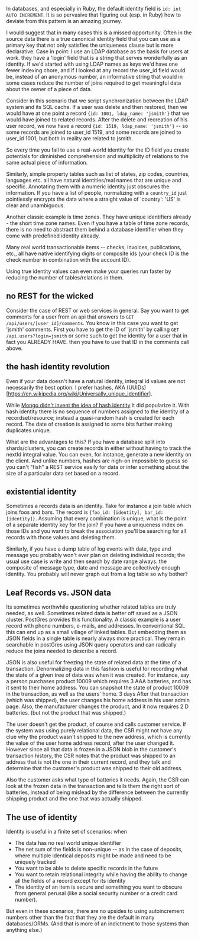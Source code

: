 In databases, and especially in Ruby, the default identity field is `id: int AUTO INCREMENT`. It is so pervasive that figuring out (esp. in Ruby) how to deviate from this pattern is an amazing journey. 

I would suggest that in many cases this is a missed opportunity. Often in the source data there is a true canonical identity field that you can use as a primary key that not only satisfies the uniqueness clause but is more declarative. Case in point: I use an LDAP database as the basis for users at work. they have a 'login' field that is a string that serves wonderfully as an identity. If we'd started with using LDAP names as keys we'd have one fewer indexing chore, and if I looked at any record the user_id field would be, instead of an anonymous number, an informative string that would in some cases reduce the number of joins required to get meaningful data about the owner of a piece of data. 

Consider in this scenario that we script synchronization between the LDAP system and its SQL cache. If a user was delete and then restored, then we would have at one point a record `{id: 1001, ldap_name: 'jsmith'}` that we would have joined to related records. After the delete and recreation of his user record, we now have a record `{id: 1519, ldap_name: 'jsmith'}` -- so some records are joined to user_id 1519, and some records are joined to user_id 1001; but both in reality are related to jsmith. 

So every time you fail to use a real-world identity for the ID field you create potentials for diminished comprehension and multiplicity of relations to the same actual piece of information. 

Similarly, simple property tables such as list of states, zip codes, countries, languages etc. all have natural identities/real names that are unique and specific. Annotating them with a numeric identity just obscures the information. If you have a list of people, normalizing with a `country_id` just pointlessly encrypts the data where a straight value of 'country': 'US' is clear and unambiguous. 

Another classic example is time zones. They have unique identifiers already - the short time zone names. Even if you have a table of time zone records, there is no need to abstract them behind a database identifier when they come with predefined identity already.

Many real world transactionable items -- checks, invoices, publications, etc., all have native identifying digits or composite ids (your check ID is the check number in combination with the account ID). 

Using true identity values can even make your queries run faster by reducing the number of tables/relations in them.

## no REST for the wicked

Consider the case of REST or web services in general. Say you want to get comments for a user from an api that answers to `GET /api/users/[user_id]/comments`. You know in this case you want to get 'jsmith' comments. First you have to get the ID of 'jsmith' by calling `GET /api.users?login=jsmith` or some such to get the identity for a user that in fact you ALREADY HAVE. then you have to use that ID in the comments call above. 

## the hash identity revolution

Even if your data doesn't have a natural identity, integral id values are not necessarily the best option. I prefer hashes, AKA (UUIDs)[https://en.wikipedia.org/wiki/Universally_unique_identifier]. 

While [Mongo didn't invent the idea of hash identity](https://docs.mongodb.com/manual/reference/method/ObjectId/) it did popularize it. With hash identity there is no sequence of numbers assigned to the identity of a recordset/resource; instead a quasi-random hash is created for each record. The date of creation is assigned to some bits further making duplicates unique. 

What are the advantages to this? If you have a database split into shards/clusters, you can create records in either without having to track the nextId integral value. You can even, for instance, generate a new identity on the client. And unlike numbers, hashes are nigh-on impossible to guess so you can't "fish" a REST service easily for data or infer something about the size of a particular data set based on a record. 

## existential identity

Sometimes a records data is an identity. Take for instance a join table which joins foos and bars. The record is `{foo_id: [identity], bar_id: [identity]}`. Assuming that every combination is unique, what is the point of a separate identity key for the join? If you have a uniqueness index on those IDs and you want to break the association you'll be searching for all records with those values and deleting them. 

Similarly, if you have a dump table of log events with date, type and message you probably won't ever plan on deleting individual records; the usual use case is write and then search by date range always. the composite of message type, date and message are collectively enough identity. You probably will never graph out from a log table so why bother? 

## Leaf Records vs. JSON data

Its sometimes worthwhile questioning whether related tables are truly needed, as well. Sometimes related data is better off saved as a JSON cluster. PostGres provides this functionality. A classic example is a user record with phone numbers, e-mails, and addresses. In conventional SQL this can end up as a small village of linked tables. But embedding them as JSON fields in a single table is nearly always more practical. They remain searchable in postGres using JSON query operators and can radically reduce the joins needed to describe a record. 

JSON is also useful for freezing the state of related data at the time of a transaction. Denormalizing data in this fashion is useful for recording what the state of a given tree of data was when it was created. For instance, say a person purchases product 10009 which requires 3 AAA batteries, and has it sent to their home address. You can snapshot the state of product 10009 in the transaction, as well as the users' home. 3 days After that transaction (which was shipped), the user changes his home address in his user admin page. Also, the manufacturer changes the product, and it now requires 2 D batteries. (but not the product that was shipped.) 

The user doesn't get the product, of course and calls customer service. If the system was using purely relational data, the CSR might not have any clue why the product wasn't shipped to the new address, which is currently the value of the user home address record, after the user changed it. However since all that data is frozen in a JSON blob in the customer's transaction history, the CSR notes that the product was shipped to an address that is not the one in their current record, and they talk and determine that the customer's product was shipped to their old address. 

Also the customer asks what type of batteries it needs. Again, the CSR can look at the frozen data in the transaction and tells them the right sort of batteries, instead of being mislead by the difference between the currently shipping product and the one that was actually shipped.  

## The use of identity

Identity is useful in a finite set of scenarios: when

* The data has no real world unique identifier
* The net sum of the fields is non-unique -- as in the case of deposits, where multiple identical deposits might be made and need to be uniquely tracked
* You want to be able to delete specific records in the future
* You want to retain relational integrity while having the ability to change all the fields of a record except for its identity
* The identity of an item is secure and something you want to obscure from general perusal (like a social security number or a credit card number). 

But even in these scenarios, there are no upsides to using autoincrement numbers other than the fact that they are the default in many databases/ORMs. (And that is more of an indictment to those systems than anything else.)




